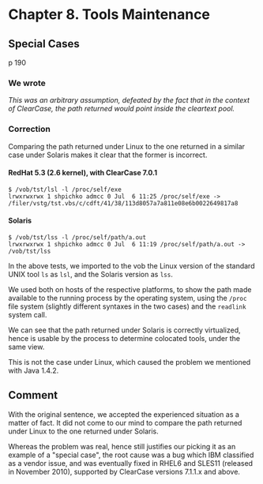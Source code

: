 # Chapter 8. Tools Maintenance #

## Special Cases ##
p 190
### We wrote ###
_This was an arbitrary assumption, defeated by the fact that in the context of ClearCase, the path returned would point inside the cleartext pool._

### Correction ###
Comparing the path returned under Linux to the one returned in a similar case under Solaris makes it clear that the former is incorrect.
#### RedHat 5.3 (2.6 kernel), with ClearCase 7.0.1 ####
```
$ /vob/tst/lsl -l /proc/self/exe
lrwxrwxrwx 1 shpichko admcc 0 Jul  6 11:25 /proc/self/exe -> /filer/vstg/tst.vbs/c/cdft/41/38/113d8057a7a811e08e6b0022649817a8
```
#### Solaris ####
```
$ /vob/tst/lss -l /proc/self/path/a.out
lrwxrwxrwx 1 shpichko admcc 0 Jul  6 11:19 /proc/self/path/a.out -> /vob/tst/lss
```
In the above tests, we imported to the vob the Linux version of the standard UNIX tool `ls` as `lsl`, and the Solaris version as `lss`.

We used both on hosts of the respective platforms, to show the path made available to the running process by the operating system, using the `/proc` file system (slightly different syntaxes in the two cases) and the `readlink` system call.

We can see that the path returned under Solaris is correctly virtualized, hence is usable by the process to determine colocated tools, under the same view.

This is not the case under Linux, which caused the problem we mentioned with Java 1.4.2.

## Comment ##
With the original sentence, we accepted the experienced situation as a matter of fact. It did not come to our mind to compare the path returned under Linux to the one returned under Solaris.

Whereas the problem was real, hence still justifies our picking it as an example of a "special case", the root cause was a bug which IBM classified as a vendor issue, and was eventually fixed in RHEL6 and SLES11 (released in November 2010), supported by ClearCase versions 7.1.1.x and above.
